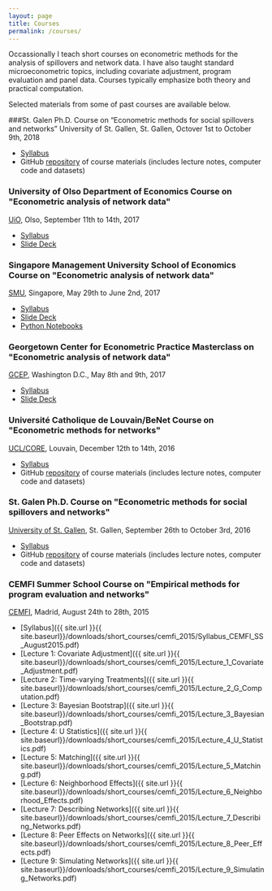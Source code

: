 ```yaml
---
layout: page
title: Courses
permalink: /courses/
---
```

Occassionally I teach short courses on econometric methods for the analysis of spillovers and network data. I have also taught standard microeconometric topics, including covariate adjustment, program evaluation and panel data. Courses typically emphasize both theory and practical computation.

Selected materials from some of past courses are available below.

###St. Galen Ph.D. Course on “Econometric methods for social spillovers and networks”
University of St. Gallen, St. Gallen, Octover 1st to October 9th, 2018

* [Syllabus](https://github.com/bryangraham/short_courses/blob/master/St_Gallen/2018/Syllabus_St_Gallen_Networks_Oct2018.pdf)
* GitHub [repository](https://github.com/bryangraham/short_courses/tree/master/St_Gallen/2018) of course materials (includes lecture notes, computer code and datasets)

### University of Olso Department of Economics Course on "Econometric analysis of network data"
[UiO](http://www.sv.uio.no/econ/english/), Olso, September 11th to 14th, 2017

* [Syllabus](https://github.com/bryangraham/short_courses/blob/master/Oslo/Syllabus_Olso_Networks_Sept2017.pdf)
* [Slide Deck](https://github.com/bryangraham/short_courses/tree/master/Oslo/Slides)

### Singapore Management University School of Economics Course on "Econometric analysis of network data"
[SMU](https://economics.smu.edu.sg), Singapore, May 29th to June 2nd, 2017

* [Syllabus](https://github.com/bryangraham/short_courses/blob/master/SMU_CUHK/Syllabus_SMU_Networks_May2017.pdf)
* [Slide Deck](https://github.com/bryangraham/short_courses/tree/master/SMU_CUHK/Slides)
* [Python Notebooks](https://github.com/bryangraham/short_courses/tree/master/SMU_CUHK/Notebooks)

### Georgetown Center for Econometric Practice Masterclass on "Econometric analysis of network data"
[GCEP](https://econ.georgetown.edu/gcep/masterclasses), Washington D.C., May 8th and 9th, 2017

* [Syllabus](https://github.com/bryangraham/short_courses/blob/master/GCEP/Syllabus_GCEP_Networks_May2017.pdf)
* [Slide Deck](https://github.com/bryangraham/short_courses/tree/master/GCEP/Lectures)

### Université Catholique de Louvain/BeNet Course on "Econometric methods for networks"
[UCL/CORE](https://be-net.github.io/2016/), Louvain, December 12th to 14th, 2016

* [Syllabus](https://github.com/bryangraham/short_courses/blob/master/CORE_Winter_School/Syllabus_CORE_Networks_Dec2016.pdf)
* GitHub [repository](https://github.com/bryangraham/short_courses/tree/master/CORE_Winter_School) of course materials (includes lecture notes, computer code and datasets)

### St. Galen Ph.D. Course on "Econometric methods for social spillovers and networks"
[University of St. Gallen](http://www.sew.unisg.ch/en), St. Gallen, September 26th to October 3rd, 2016

* [Syllabus](https://github.com/bryangraham/short_courses/blob/master/St_Gallen/2016/Syllabus/Syllabus_St_Gallen_Networks_Sept2016.pdf)
* GitHub [repository](https://github.com/bryangraham/short_courses/tree/master/St_Gallen/2016) of course materials (includes lecture notes, computer code and datasets)

### CEMFI Summer School Course on "Empirical methods for program evaluation and networks"
[CEMFI](http://www.cemfi.es/), Madrid, August 24th to 28th, 2015

* [Syllabus]({{ site.url }}{{ site.baseurl}}/downloads/short_courses/cemfi_2015/Syllabus_CEMFI_SS_August2015.pdf)
* [Lecture 1: Covariate Adjustment]({{ site.url }}{{ site.baseurl}}/downloads/short_courses/cemfi_2015/Lecture_1_Covariate_Adjustment.pdf)
* [Lecture 2: Time-varying Treatments]({{ site.url }}{{ site.baseurl}}/downloads/short_courses/cemfi_2015/Lecture_2_G_Computation.pdf)
* [Lecture 3: Bayesian Bootstrap]({{ site.url }}{{ site.baseurl}}/downloads/short_courses/cemfi_2015/Lecture_3_Bayesian_Bootstrap.pdf)
* [Lecture 4: U Statistics]({{ site.url }}{{ site.baseurl}}/downloads/short_courses/cemfi_2015/Lecture_4_U_Statistics.pdf)
* [Lecture 5: Matching]({{ site.url }}{{ site.baseurl}}/downloads/short_courses/cemfi_2015/Lecture_5_Matching.pdf)
* [Lecture 6: Neighborhood Effects]({{ site.url }}{{ site.baseurl}}/downloads/short_courses/cemfi_2015/Lecture_6_Neighborhood_Effects.pdf)
* [Lecture 7: Describing Networks]({{ site.url }}{{ site.baseurl}}/downloads/short_courses/cemfi_2015/Lecture_7_Describing_Networks.pdf)
* [Lecture 8: Peer Effects on Networks]({{ site.url }}{{ site.baseurl}}/downloads/short_courses/cemfi_2015/Lecture_8_Peer_Effects.pdf)
* [Lecture 9: Simulating Networks]({{ site.url }}{{ site.baseurl}}/downloads/short_courses/cemfi_2015/Lecture_9_Simulating_Networks.pdf)


